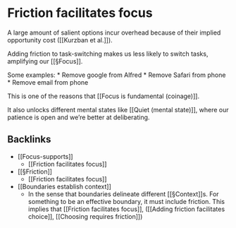 # Friction facilitates focus
A large amount of salient options incur overhead because of their implied opportunity cost ([[Kurzban et al.]]).

Adding friction to task-switching makes us less likely to switch tasks, amplifying our [[§Focus]]. 

Some examples:
	* Remove google from Alfred
	* Remove Safari from phone
	* Remove email from phone

This is one of the reasons that [[Focus is fundamental (coinage)]].

It also unlocks different mental states like [[Quiet (mental state)]], where our patience is open and we’re better at deliberating.

## Backlinks
* [[Focus-supports]]
	* [[Friction facilitates focus]]
* [[§Friction]]
	* [[Friction facilitates focus]]
* [[Boundaries establish context]]
	* In the sense that boundaries delineate different [[§Context]]s. For something to be an effective boundary, it must include friction. This implies that [[Friction facilitates focus]], ([[Adding friction facilitates choice]], [[Choosing requires friction]])

<!-- #p1 -->

<!-- {BearID:7AAFC73E-9D62-42D8-ADA6-8C2455D5C6A0-19285-000029573E832070} -->
